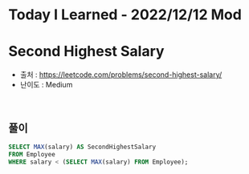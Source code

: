 # Today I Learned - 2022/12/12 Mod

# Second Highest Salary
- 출처 : https://leetcode.com/problems/second-highest-salary/
- 난이도 : Medium
<br>

## 풀이
```sql
SELECT MAX(salary) AS SecondHighestSalary
FROM Employee
WHERE salary < (SELECT MAX(salary) FROM Employee);
```
